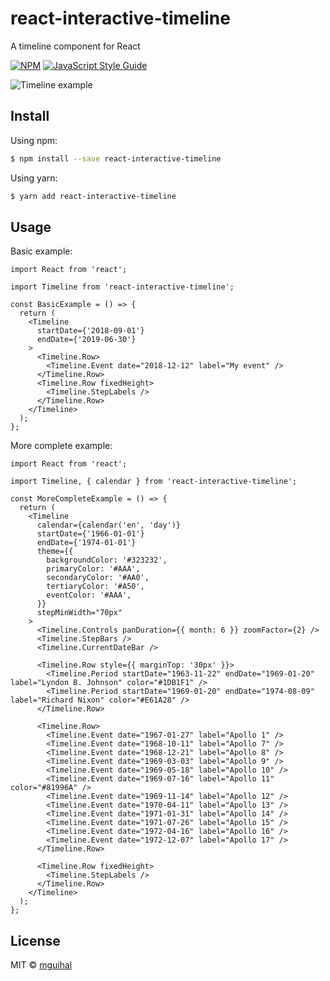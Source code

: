 # react-interactive-timeline

A timeline component for React

[![NPM](https://img.shields.io/npm/v/react-interactive-timeline.svg)](https://www.npmjs.com/package/react-interactive-timeline) [![JavaScript Style Guide](https://img.shields.io/badge/code_style-standard-brightgreen.svg)](https://standardjs.com)

![Timeline example](https://user-images.githubusercontent.com/303807/76136013-2e9c2000-602d-11ea-9307-54c322768828.png)

## Install

Using npm:

```bash
$ npm install --save react-interactive-timeline
```

Using yarn:

```bash
$ yarn add react-interactive-timeline
```

## Usage

Basic example:

```tsx
import React from 'react';

import Timeline from 'react-interactive-timeline';

const BasicExample = () => {
  return (
    <Timeline
      startDate={'2018-09-01'}
      endDate={'2019-06-30'}
    >
      <Timeline.Row>
        <Timeline.Event date="2018-12-12" label="My event" />
      </Timeline.Row>
      <Timeline.Row fixedHeight>
        <Timeline.StepLabels />
      </Timeline.Row>
    </Timeline>
  );
};
```

More complete example:

```tsx
import React from 'react';

import Timeline, { calendar } from 'react-interactive-timeline';

const MoreCompleteExample = () => {
  return (
    <Timeline
      calendar={calendar('en', 'day')}
      startDate={'1966-01-01'}
      endDate={'1974-01-01'}
      theme={{
        backgroundColor: '#323232',
        primaryColor: '#AAA',
        secondaryColor: '#AA0',
        tertiaryColor: '#A50',
        eventColor: '#AAA',
      }}
      stepMinWidth="70px"
    >
      <Timeline.Controls panDuration={{ month: 6 }} zoomFactor={2} />
      <Timeline.StepBars />
      <Timeline.CurrentDateBar />

      <Timeline.Row style={{ marginTop: '30px' }}>
        <Timeline.Period startDate="1963-11-22" endDate="1969-01-20" label="Lyndon B. Johnson" color="#1DB1F1" />
        <Timeline.Period startDate="1969-01-20" endDate="1974-08-09" label="Richard Nixon" color="#E61A28" />
      </Timeline.Row>

      <Timeline.Row>
        <Timeline.Event date="1967-01-27" label="Apollo 1" />
        <Timeline.Event date="1968-10-11" label="Apollo 7" />
        <Timeline.Event date="1968-12-21" label="Apollo 8" />
        <Timeline.Event date="1969-03-03" label="Apollo 9" />
        <Timeline.Event date="1969-05-18" label="Apollo 10" />
        <Timeline.Event date="1969-07-16" label="Apollo 11" color="#81996A" />
        <Timeline.Event date="1969-11-14" label="Apollo 12" />
        <Timeline.Event date="1970-04-11" label="Apollo 13" />
        <Timeline.Event date="1971-01-31" label="Apollo 14" />
        <Timeline.Event date="1971-07-26" label="Apollo 15" />
        <Timeline.Event date="1972-04-16" label="Apollo 16" />
        <Timeline.Event date="1972-12-07" label="Apollo 17" />
      </Timeline.Row>

      <Timeline.Row fixedHeight>
        <Timeline.StepLabels />
      </Timeline.Row>
    </Timeline>
  );
};
```

## License

MIT © [mguihal](https://github.com/mguihal)

